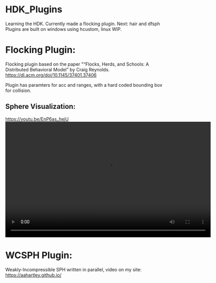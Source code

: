 # HDK_Plugins
Learning the HDK. Currently made a flocking plugin. Next: hair and dfsph
Plugins are built on windows using hcustom, linux WIP.

# Flocking Plugin:
Flocking plugin based on the paper "“Flocks, Herds, and
Schools: A Distributed Behavioral Model” by Craig Reynolds. https://dl.acm.org/doi/10.1145/37401.37406

Plugin has paramters for acc and ranges, with a hard coded bounding box for collision.

## Sphere Visualization:
https://youtu.be/EnP6as_hejU
<video controls width="640" height="360">
  <source src="./Flocking/houdini_clip_flocking.mp4.mp4" type="video/mp4">
  Your browser does not support the video tag.
</video>

# WCSPH Plugin:
Weakly-Incompressible SPH written in parallel, video on my site: https://aahartley.github.io/
